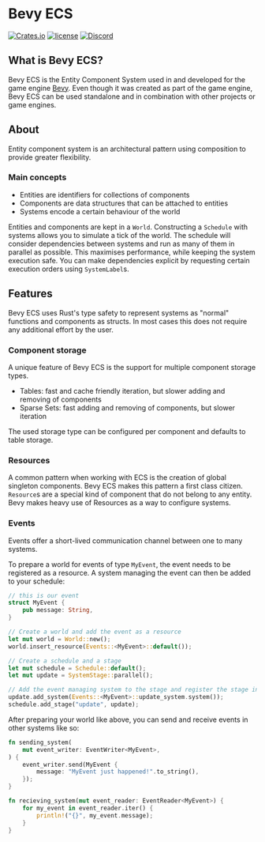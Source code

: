 # Bevy ECS

[![Crates.io](https://img.shields.io/crates/v/bevy_ecs.svg)](https://crates.io/crates/bevy_ecs)
[![license](https://img.shields.io/badge/license-MIT-blue.svg)](https://github.com/bevyengine/bevy/blob/HEAD/LICENSE)
[![Discord](https://img.shields.io/discord/691052431525675048.svg?label=&logo=discord&logoColor=ffffff&color=7389D8&labelColor=6A7EC2)](https://discord.gg/gMUk5Ph)

## What is Bevy ECS?

Bevy ECS is the Entity Component System used in and developed for the game engine [Bevy][bevy]. Even though it was created as part of the game engine, Bevy ECS can be used standalone and in combination with other projects or game engines.

## About

Entity component system is an architectural pattern using composition to provide greater flexibility.

### Main concepts

* Entities are identifiers for collections of components
* Components are data structures that can be attached to entities
* Systems encode a certain behaviour of the world

Entities and components are kept in a `World`. Constructing a `Schedule` with systems allows you to simulate a tick of the world. The schedule will consider dependencies between systems and run as many of them in parallel as possible. This maximises performance, while keeping the system execution safe. You can make dependencies explicit by requesting certain execution orders using `SystemLabel`s.

## Features

Bevy ECS uses Rust's type safety to represent systems as "normal" functions and components as structs. In most cases this does not require any additional effort by the user.

### Component storage

A unique feature of Bevy ECS is the support for multiple component storage types.

* Tables: fast and cache friendly iteration, but slower adding and removing of components
* Sparse Sets: fast adding and removing of components, but slower iteration

The used storage type can be configured per component and defaults to table storage.

### Resources

A common pattern when working with ECS is the creation of global singleton components. Bevy ECS makes this pattern a first class citizen. `Resource`s are a special kind of component that do not belong to any entity. Bevy makes heavy use of Resources as a way to configure systems.

### Events

Events offer a short-lived communication channel between one to many systems.

To prepare a world for events of type `MyEvent`, the event needs to be registered as a resource. A system managing the event can then be added to your schedule:

```rust
// this is our event
struct MyEvent {
    pub message: String,
}

// Create a world and add the event as a resource
let mut world = World::new();
world.insert_resource(Events::<MyEvent>::default());

// Create a schedule and a stage
let mut schedule = Schedule::default();
let mut update = SystemStage::parallel();

// Add the event managing system to the stage and register the stage in with the schedule
update.add_system(Events::<MyEvent>::update_system.system());
schedule.add_stage("update", update);
```

After preparing your world like above, you can send and receive events in other systems like so:

```rust
fn sending_system(
    mut event_writer: EventWriter<MyEvent>,
) {
    event_writer.send(MyEvent {
        message: "MyEvent just happened!".to_string(),
    });
}

fn recieving_system(mut event_reader: EventReader<MyEvent>) {
    for my_event in event_reader.iter() {
        println!("{}", my_event.message);
    }
}
```

[bevy]: https://bevyengine.org/
